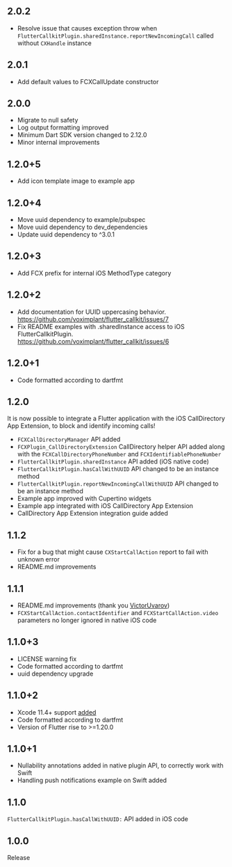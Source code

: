 ## 2.0.2
- Resolve issue that causes exception throw when `FlutterCallkitPlugin.sharedInstance.reportNewIncomingCall`
  called without `CXHandle` instance

## 2.0.1
- Add default values to FCXCallUpdate constructor

## 2.0.0
- Migrate to null safety
- Log output formatting improved
- Minimum Dart SDK version changed to 2.12.0
- Minor internal improvements

## 1.2.0+5
- Add icon template image to example app

## 1.2.0+4
- Move uuid dependency to example/pubspec
- Move uuid dependency to dev_dependencies
- Update uuid dependency to ^3.0.1

## 1.2.0+3
- Add FCX prefix for internal iOS MethodType category

## 1.2.0+2
- Add documentation for UUID uppercasing behavior. https://github.com/voximplant/flutter_callkit/issues/7
- Fix README examples with .sharedInstance access to iOS FlutterCallkitPlugin. https://github.com/voximplant/flutter_callkit/issues/6

## 1.2.0+1
- Code formatted according to dartfmt

## 1.2.0
It is now possible to integrate a Flutter application with the iOS CallDirectory App Extension,
to block and identify incoming calls!
- `FCXCallDirectoryManager` API added
- `FCXPlugin_CallDirectoryExtension` CallDirectory helper API added along 
  with the `FCXCallDirectoryPhoneNumber` and `FCXIdentifiablePhoneNumber`
- `FlutterCallkitPlugin.sharedInstance` API added (iOS native code)
- `FlutterCallkitPlugin.hasCallWithUUID` API changed to be an instance method
- `FlutterCallkitPlugin.reportNewIncomingCallWithUUID` API changed to be an instance method
- Example app improved with Cupertino widgets
- Example app integrated with iOS CallDirectory App Extension
- CallDirectory App Extension integration guide added

## 1.1.2
- Fix for a bug that might cause `CXStartCallAction` report to fail with unknown error
- README.md improvements

## 1.1.1
- README.md improvements (thank you [VictorUvarov](https://github.com/voximplant/flutter_callkit/pull/5))
- `FCXStartCallAction.contactIdentifier` and `FCXStartCallAction.video` parameters no longer ignored in native iOS code

## 1.1.0+3
- LICENSE warning fix
- Code formatted according to dartfmt
- uuid dependency upgrade

## 1.1.0+2
- Xcode 11.4+ support [added](https://flutter.dev/docs/development/ios-project-migration)
- Code formatted according to dartfmt
- Version of Flutter rise to >=1.20.0

## 1.1.0+1
- Nullability annotations added in native plugin API, to correctly work with Swift
- Handling push notifications example on Swift added

## 1.1.0
`FlutterCallkitPlugin.hasCallWithUUID:` API added in iOS code

## 1.0.0
Release
